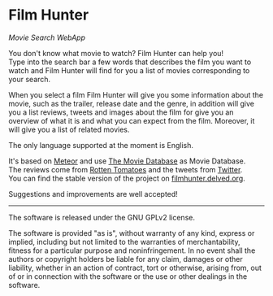 # Film Hunter
*Movie Search WebApp*

You don't know what movie to watch? Film Hunter can help you!  
Type into the search bar a few words that describes the film you want to watch and Film Hunter will find for you a list of movies corresponding to your search.

When you select a film Film Hunter will give you some information about the movie, such as the trailer, release date and the genre, in addition will give you a list reviews, tweets and images about the film for give you an overview of what it is and what you can expect from the film.
Moreover, it will give you a list of related movies.

The only language supported at the moment is English.

It's based on [Meteor](https://www.meteor.com/) and use [The Movie Database](https://www.themoviedb.org/) as Movie Database.  
The reviews come from [Rotten Tomatoes](http://www.rottentomatoes.com/) and the tweets from [Twitter](https://twitter.com/).  
You can find the stable version of the project on [filmhunter.delved.org](http://filmhunter.delved.org/).

Suggestions and improvements are well accepted!

______________________________________________________________________________________________________________________

The software is released under the GNU GPLv2 license.

The software is provided "as is", without warranty of any kind, express or implied, including but not limited to the warranties of merchantability, fitness for a particular purpose and noninfringement. In no event shall the authors or copyright holders be liable for any claim, damages or other liability, whether in an action of contract, tort or otherwise, arising from, out of or in connection with the software or the use or other dealings in the software.
